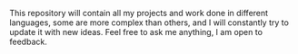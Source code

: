This repository will contain all my projects and work done in different languages, some are more complex than others, and I will constantly try to update it with new ideas.
Feel free to ask me anything, I am open to feedback.

